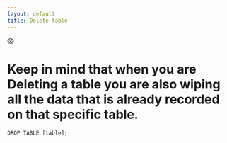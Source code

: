 ```yaml
---
layout: default
title: Delete table
---
```


:scream:
# Keep in mind that when you are Deleting a table you are also wiping all the data that is already recorded on that specific table.

 `DROP TABLE [table];`
